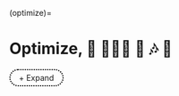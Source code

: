 (optimize)=
# Optimize, 🏇 🧘🏾‍♀️ 🪺 🎶 🛌


<style>
  /* Apply styles only to elements with the custom class */
  .custom-details summary {
    list-style: none;  /* Remove default dropdown triangle */
    cursor: pointer;
    font-weight: normal; /* Normal text weight */
    display: inline-block;
    padding: 5px 15px;
    border: 2px dotted black; /* Dotted circle */
    border-radius: 20px; /* Make it rounded */
    text-align: center;
    transition: color 0.3s ease-in-out; /* Smooth transition */
  }

  .custom-details summary:hover {
    color: lightgray; /* Change text color on hover */
  }

  .custom-details summary::-webkit-details-marker {
    display: none; /* Remove marker in WebKit (Chrome, Safari) */
  }
</style>

<details class="custom-details">
  <summary>+ Expand</summary>
  <iframe src="https://www.nobelprize.org/uploads/2024/12/hassabis-lecture.pdf" width="100%" height="1000px" style="borders:none"></iframe>
  <blockquote style="border-left: 4px solid #ccc; padding-left: 10px; color: #555;">
     <em>
<details>
    <summary></summary>
    <ol start="1">
        <li>Pericentral</li>
        <li>Dorsal</li>
        <li>Lateral</li>
        <li>Medial</li>
        <li value="5">Cingulo-Insular</li>
        <li><a href="https://www.youtube.com/watch?v=FdD75q6erHw">Kemi</a></li>
    </ol>
</details>
    </em>
   <p>--<a href="https://en.wikipedia.org/wiki/Lucina_Uddin"> Lucina Uddin</a></p>

 </blockquote>
</details>

<script>
  document.addEventListener("DOMContentLoaded", function() {
    const details = document.querySelector(".custom-details");
    const summary = details.querySelector("summary");

    details.addEventListener("toggle", function() {
      summary.textContent = details.open ? "- Collapse" : "+ Expand";
    });
  });
</script>

<p></p>
<p></p>




```{bibliography}
```

